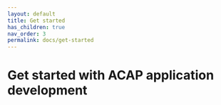 ```yaml
---
layout: default
title: Get started
has_children: true
nav_order: 3
permalink: docs/get-started
---
```


# Get started with ACAP application development
